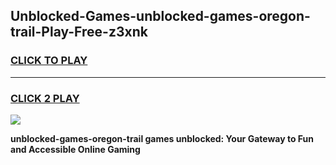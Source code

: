 
## Unblocked-Games-unblocked-games-oregon-trail-Play-Free-z3xnk
<h3>
<a href="https://premium76.site?title=unblocked-games-oregon-trail&ref=09A">CLICK TO PLAY</a></h3>
<hr>

<h3>
<a href="https://premium76.site?title=unblocked-games-oregon-trail&ref=09A">CLICK 2 PLAY</a>
  
</h3>

<a href="https://premium76.site?title=unblocked-games-oregon-trail&ref=09A"><img src="https://clearcache.store/games.png"></a>


**unblocked-games-oregon-trail games unblocked: Your Gateway to Fun and Accessible Online Gaming**
